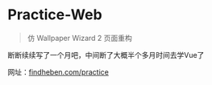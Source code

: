 # Practice-Web
> 仿 Wallpaper Wizard 2 页面重构

断断续续写了一个月吧，中间断了大概半个多月时间去学Vue了

网址：[findheben.com/practice](http://findheben.com/practice)
